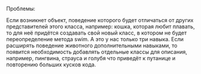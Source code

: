 Проблемы:

Если возникнет объект, поведение которого будет отличаться от других представителей этого класса, например: кошка, которая любит плавать, то для неё придётся создавать свой новый класс, в котором не будет переопределение метода swim. А это у нас только три навыка. Если расширять поведение животного дополнительными навыками, то появится необходимость добавлять отдельные классы для описания, например, пингвина, страуса и голубя что приведёт к путанице и повторению больших кусков кода.
